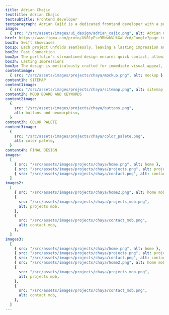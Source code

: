 ```yaml
---
title: Adrian Chajic
texttitle: Adrian Chajic
textsubtitle: Frontend developer
textparagraph: Adrian Čajić is a dedicated frontend developer with a passion for crafting seamless and visually appealing web experiences. I had the honor of curating an impressive online portfolio that showcases his expertise and innovation in the world of web development. Through careful design and attention to detail, the portfolio reflects Adrian's commitment to delivering top-notch frontend solutions.
image:
  { src: "/src/assets/images/ui_design/adrian_cajic.png", alt: Adrian Chajic }
href: https://www.figma.com/proto/XV01yFse3RNwkVUkXaLVcd/Jungle?page-id=0%3A1&type=designode-id=2-4&viewport=464%2C438%2C0.31&scaling=min-zoom&starting-point-node-id=2%3A4"
box1h: Swift Showcases
box1p: Each project unfolds seamlessly, leaving a lasting impression and showcasing his talent from the very first click.
box2h: Fast Connection
box2p: The portfolio's streamlined design ensures quick contact, allowing you to explore his frontend masterpieces without waiting.
box3h: Lasting Impressions
box3p: The design is meticulously crafted for immediate visual appeal, ensuring that every visitor is captivated from the very first glance.
contentimage:
  { src: "/src/assets/images/projects/chaya/mockup.png", alt: mockup }
content1h: SITEMAP
content1image:
  { src: "/src/assets/images/projects/chaya/sitemap.png", alt: sitemap }
content2h: MOOD BOARD AND KEYWORDS
content2image:
  {
    src: "/src/assets/images/projects/chaya/buttons.png",
    alt: buttons and neumorphism,
  }
content3h: COLOR PALETE
content3image:
  {
    src: "/src/assets/images/projects/chaya/color_palete.png",
    alt: color palete,
  }
content4h: FINAL DESIGN
images:
  [
    { src: "/src/assets/images/projects/chaya/home.png", alt: home },
    { src: "/src/assets/images/projects/chaya/projects.png", alt: projects },
    { src: "/src/assets/images/projects/chaya/contact.png", alt: contact },
  ]
images2:
  [
    { src: "/src/assets/images/projects/chaya/home2.png", alt: home mob },
    {
      src: "/src/assets/images/projects/chaya/projects_mob.png",
      alt: projects mob,
    },
    {
      src: "/src/assets/images/projects/chaya/contact_mob.png",
      alt: contact mob,
    },
  ]
images3:
  [
    { src: "/src/assets/images/projects/chaya/home.png", alt: home },
    { src: "/src/assets/images/projects/chaya/projects.png", alt: projects },
    { src: "/src/assets/images/projects/chaya/contact.png", alt: contact },
    { src: "/src/assets/images/projects/chaya/home2.png", alt: home mob },
    {
      src: "/src/assets/images/projects/chaya/projects_mob.png",
      alt: projects mob,
    },
    {
      src: "/src/assets/images/projects/chaya/contact_mob.png",
      alt: contact mob,
    },
  ]
---
```

